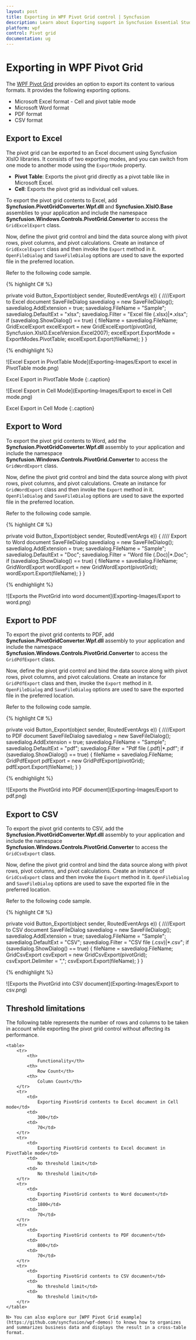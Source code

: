 ```yaml
---
layout: post
title: Exporting in WPF Pivot Grid control | Syncfusion
description: Learn about Exporting support in Syncfusion Essential Studio WPF Pivot Grid control, its elements and more.
platform: wpf
control: Pivot grid
documentation: ug
---
```


# Exporting in WPF Pivot Grid

The [WPF Pivot Grid](https://www.syncfusion.com/wpf-controls/pivot-grid) provides an option to export its content to various formats. It provides the following exporting options.

* Microsoft Excel format - Cell and pivot table mode
* Microsoft Word format
* PDF format
* CSV format

## Export to Excel

The pivot grid can be exported to an Excel document using Syncfusion XlsIO libraries. It consists of two exporting modes, and you can switch from one mode to another mode using the `ExportMode` property.

* **Pivot Table**: Exports the pivot grid directly as a pivot table like in Microsoft Excel.
* **Cell**: Exports the pivot grid as individual cell values.

To export the pivot grid contents to Excel, add **Syncfusion.PivotGridConverter.Wpf.dll** and **Syncfusion.XlsIO.Base** assemblies to your application and include the namespace **Syncfusion.Windows.Controls.PivotGrid.Converter** to access the `GridExcelExport` class.

Now, define the pivot grid control and bind the data source along with pivot rows, pivot columns, and pivot calculations. Create an instance of `GridExcelExport` class and then invoke the `Export` method in it. `OpenFileDialog` and `SaveFileDialog` options are used to save the exported file in the preferred location.

Refer to the following code sample.

{% highlight C# %}

private void Button_Export(object sender, RoutedEventArgs e)) {
    ////Export to Excel document
    SaveFileDialog savedialog = new SaveFileDialog();
    savedialog.AddExtension = true;
    savedialog.FileName = "Sample";
    savedialog.DefaultExt = "xlsx";
    savedialog.Filter = "Excel file (.xlsx)|*.xlsx";
    if (savedialog.ShowDialog() == true) {
        fileName = savedialog.FileName;
        GridExcelExport excelExport = new GridExcelExport(pivotGrid, Syncfusion.XlsIO.ExcelVersion.Excel2007);
        excelExport.ExportMode = ExportModes.PivotTable;
        excelExport.Export(fileName);
    }
}

{% endhighlight %}

![Excel Export in PivotTable Mode](Exporting-Images/Export to excel in PivotTable mode.png)

Excel Export in PivotTable Mode
{:.caption}

![Excel Export in Cell Mode](Exporting-Images/Export to excel in Cell mode.png)

Excel Export in Cell Mode
{:.caption}

## Export to Word

To export the pivot grid contents to Word, add the **Syncfusion.PivotGridConverter.Wpf.dll** assembly to your application and include the namespace **Syncfusion.Windows.Controls.PivotGrid.Converter** to access the `GridWordExport` class.

Now, define the pivot grid control and bind the data source along with pivot rows, pivot columns, and pivot calculations. Create an instance for `GridWordExport` class and then invoke the `Export` method in it. `OpenFileDialog` and `SaveFileDialog` options are used to save the exported file in the preferred location.

Refer to the following code sample.

{% highlight C# %}

private void Button_Export(object sender, RoutedEventArgs e)) {
    //// Export to Word document
    SaveFileDialog savedialog = new SaveFileDialog();
    savedialog.AddExtension = true;
    savedialog.FileName = "Sample";
    savedialog.DefaultExt = "Doc";
    savedialog.Filter = "Word file (.Doc)|*.Doc";
    if (savedialog.ShowDialog() == true) {
        fileName = savedialog.FileName;
        GridWordExport wordExport = new GridWordExport(pivotGrid);
        wordExport.Export(fileName);
    }
}

{% endhighlight %}

![Exports the PivotGrid into word document](Exporting-Images/Export to word.png)

## Export to PDF

To export the pivot grid contents to PDF, add **Syncfusion.PivotGridConverter.Wpf.dll** assembly to your application and include the namespace **Syncfusion.Windows.Controls.PivotGrid.Converter** to access the `GridPdfExport` class.

Now, define the pivot grid control and bind the data source along with pivot rows, pivot columns, and pivot calculations. Create an instance for `GridPdfExport` class and then, invoke the `Export` method in it. `OpenFileDialog` and `SaveFileDialog` options are used to save the exported file in the preferred location.

Refer to the following code sample.

{% highlight C# %}

private void Button_Export(object sender, RoutedEventArgs e)) {
    ////Export to PDF document
    SaveFileDialog savedialog = new SaveFileDialog();
    savedialog.AddExtension = true;
    savedialog.FileName = "Sample";
    savedialog.DefaultExt = "pdf";
    savedialog.Filter = "Pdf file (.pdf)|*.pdf";
    if (savedialog.ShowDialog() == true) {
        fileName = savedialog.FileName;
        GridPdfExport pdfExport = new GridPdfExport(pivotGrid);
        pdfExport.Export(fileName);
    }
}

{% endhighlight %}

![Exports the PivotGrid into PDF document](Exporting-Images/Export to pdf.png)

## Export to CSV

To export the pivot grid contents to CSV, add the **Syncfusion.PivotGridConverter.Wpf.dll** assembly to your application and include the namespace **Syncfusion.Windows.Controls.PivotGrid.Converter** to access the `GridCsvExport` class.

Now, define the pivot grid control and bind the data source along with pivot rows, pivot columns, and pivot calculations. Create an instance of `GridCsvExport` class and then invoke the `Export` method in it. `OpenFileDialog` and `SaveFileDialog` options are used to save the exported file in the preferred location.

Refer to the following code sample.

{% highlight C# %}

private void Button_Export(object sender, RoutedEventArgs e)) {
    ////Export to CSV document
    SaveFileDialog savedialog = new SaveFileDialog();
    savedialog.AddExtension = true;
    savedialog.FileName = "Sample";
    savedialog.DefaultExt = "CSV";
    savedialog.Filter = "CSV file (.csv)|*.csv";
    if (savedialog.ShowDialog() == true) {
        fileName = savedialog.FileName;
        GridCsvExport csvExport = new GridCsvExport(pivotGrid);
        csvExport.Delimiter = ",";
        csvExport.Export(fileName);
    }
}

{% endhighlight %}

![Exports the PivotGrid into CSV document](Exporting-Images/Export to csv.png)

## Threshold limitations

The following table represents the number of rows and columns to be taken in account while exporting the pivot grid control without affecting its performance.

    <table>
        <tr>
            <th>
                Functionality</th>
            <th>
                Row Count</th>
            <th>
                Column Count</th>
        </tr>
        <tr>
            <td>
                Exporting PivotGrid contents to Excel document in Cell mode</td>
            <td>
                300</td>
            <td>
                70</td>
        </tr>
        <tr>
            <td>
                Exporting PivotGrid contents to Excel document in PivotTable mode</td>
            <td>
                No threshold limit</td>
            <td>
                No threshold limit</td>
        </tr>
        <tr>
            <td>
                Exporting PivotGrid contents to Word document</td>
            <td>
                1800</td>
            <td>
                70</td>
        </tr>
        <tr>
            <td>
                Exporting PivotGrid contents to PDF document</td>
            <td>
                800</td>
            <td>
                70</td>
        </tr>
        <tr>
            <td>
                Exporting PivotGrid contents to CSV document</td>
            <td>
                No threshold limit</td>
            <td>
                No threshold limit</td>
        </tr>
    </table>
	
	N> You can also explore our [WPF Pivot Grid example](https://github.com/syncfusion/wpf-demos) to knows how to organizes and summarizes business data and displays the result in a cross-table format.
